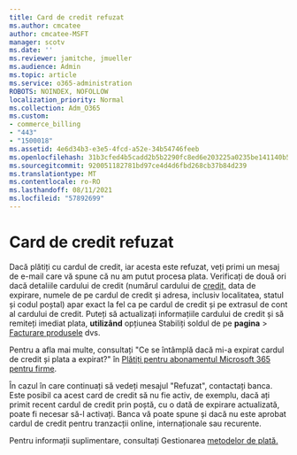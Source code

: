 ```yaml
---
title: Card de credit refuzat
ms.author: cmcatee
author: cmcatee-MSFT
manager: scotv
ms.date: ''
ms.reviewer: jamitche, jmueller
ms.audience: Admin
ms.topic: article
ms.service: o365-administration
ROBOTS: NOINDEX, NOFOLLOW
localization_priority: Normal
ms.collection: Adm_O365
ms.custom:
- commerce_billing
- "443"
- "1500018"
ms.assetid: 4e6d34b3-e3e5-4fcd-a52e-34b54746feeb
ms.openlocfilehash: 31b3cfed4b5cadd2b5b2290fc8ed6e203225a0235be141140b5ecbd01efc2f98
ms.sourcegitcommit: 920051182781bd97ce4d4d6fbd268cb37b84d239
ms.translationtype: MT
ms.contentlocale: ro-RO
ms.lasthandoff: 08/11/2021
ms.locfileid: "57892699"
---
```

# <a name="declined-credit-card"></a>Card de credit refuzat

Dacă plătiți cu cardul de credit, iar acesta este refuzat, veți primi un mesaj de e-mail care vă spune că nu am putut procesa plata. Verificați de două ori dacă detaliile cardului de credit (numărul cardului de [credit,](https://go.microsoft.com/fwlink/p/?linkid=842054) data de expirare, numele de pe cardul de credit și adresa, inclusiv localitatea, statul și codul poștal) apar exact la fel ca pe cardul de credit și pe extrasul de cont al cardului de credit. Puteți să actualizați informațiile cardului de credit și să remiteți imediat plata, **utilizând** opțiunea Stabiliți soldul de pe **pagina**  >  [Facturare produsele](https://go.microsoft.com/fwlink/p/?linkid=842054) dvs.

Pentru a afla mai multe, consultați "Ce se întâmplă dacă mi-a expirat cardul de credit și plata a expirat?" în [Plătiți pentru abonamentul Microsoft 365 pentru firme](https://docs.microsoft.com/microsoft-365/commerce/billing-and-payments/pay-for-your-subscription#what-if-my-credit-card-was-declined-and-my-payment-is-past-due).
  
În cazul în care continuați să vedeți mesajul "Refuzat", contactați banca. Este posibil ca acest card de credit să nu fie activ, de exemplu, dacă ați primit recent cardul de credit prin poștă, cu o dată de expirare actualizată, poate fi necesar să-l activați. Banca vă poate spune și dacă nu este aprobat cardul de credit pentru tranzacții online, internaționale sau recurente.
  
Pentru informații suplimentare, consultați Gestionarea [metodelor de plată.](https://docs.microsoft.com/microsoft-365/commerce/billing-and-payments/manage-payment-methods)
